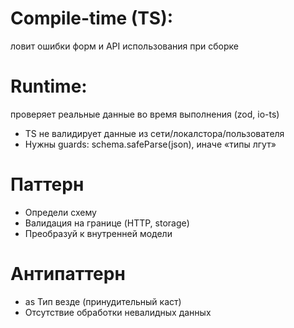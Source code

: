 # Compile-time (TS):

ловит ошибки форм и API использования при сборке

# Runtime:

проверяет реальные данные во время выполнения (zod, io-ts)

- TS не валидирует данные из сети/локалстора/пользователя
- Нужны guards: schema.safeParse(json), иначе «типы лгут»

# Паттерн

- Определи схему
- Валидация на границе (HTTP, storage)
- Преобразуй к внутренней модели

# Антипаттерн

- as Тип везде (принудительный каст)
- Отсутствие обработки невалидных данных
